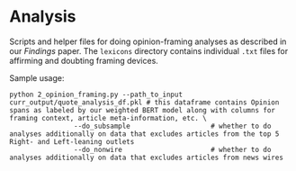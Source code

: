 # Analysis

Scripts and helper files for doing opinion-framing analyses as described in our *Findings* paper. The `lexicons` directory contains individual `.txt` files for affirming and doubting framing devices.

Sample usage:
```
python 2_opinion_framing.py --path_to_input curr_output/quote_analysis_df.pkl # this dataframe contains Opinion spans as labeled by our weighted BERT model along with columns for framing context, article meta-information, etc. \
			    --do_subsample 				      # whether to do analyses additionally on data that excludes articles from the top 5 Right- and Left-leaning outlets
			    --do_nonwire				      # whether to do analyses additionally on data that excludes articles from news wires
```

